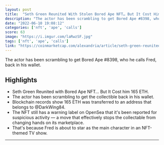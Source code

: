 ```yaml
---
layout: post
title:  "Seth Green Reunited With Stolen Bored Ape NFT… But It Cost Him 165 ETH"
description: "The actor has been scrambling to get Bored Ape #8398, who he calls Fred, back in his wallet."
date: "2022-06-10 19:08:12"
categories: ['nft', 'ape', 'calls']
score: 63
image: "https://i.imgur.com/laRwzSF.jpg"
tags: ['nft', 'ape', 'calls']
link: "https://coinmarketcap.com/alexandria/article/seth-green-reunited-with-stolen-bored-ape-nft-but-it-cost-him-165-eth"
---
```


The actor has been scrambling to get Bored Ape #8398, who he calls Fred, back in his wallet.

## Highlights

- Seth Green Reunited with Bored Ape NFT… But It Cost him 165 ETH.
- The actor has been scrambling to get the collectible back in his wallet.
- Blockchain records show 165 ETH was transferred to an address that belongs to @DarkWing84.
- The NFT still has a warning label on OpenSea that it's been reported for suspicious activity — a move that effectively stops the collectable from changing hands on its marketplace.
- That's because Fred is about to star as the main character in an NFT-themed TV show.

---
